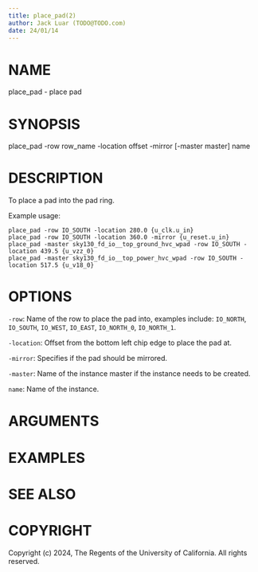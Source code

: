 ```yaml
---
title: place_pad(2)
author: Jack Luar (TODO@TODO.com)
date: 24/01/14
---
```


# NAME

place_pad - place pad

# SYNOPSIS

place_pad 
    -row row_name
    -location offset
    -mirror
    [-master master]
    name


# DESCRIPTION

To place a pad into the pad ring.

Example usage:

```
place_pad -row IO_SOUTH -location 280.0 {u_clk.u_in}
place_pad -row IO_SOUTH -location 360.0 -mirror {u_reset.u_in}
place_pad -master sky130_fd_io__top_ground_hvc_wpad -row IO_SOUTH -location 439.5 {u_vzz_0}
place_pad -master sky130_fd_io__top_power_hvc_wpad -row IO_SOUTH -location 517.5 {u_v18_0}
```

# OPTIONS

`-row`:  Name of the row to place the pad into, examples include: `IO_NORTH`, `IO_SOUTH`, `IO_WEST`, `IO_EAST`, `IO_NORTH_0`, `IO_NORTH_1`.

`-location`:  Offset from the bottom left chip edge to place the pad at.

`-mirror`:  Specifies if the pad should be mirrored.

`-master`:  Name of the instance master if the instance needs to be created.

`name`:  Name of the instance.

# ARGUMENTS

# EXAMPLES

# SEE ALSO

# COPYRIGHT

Copyright (c) 2024, The Regents of the University of California. All rights reserved.
